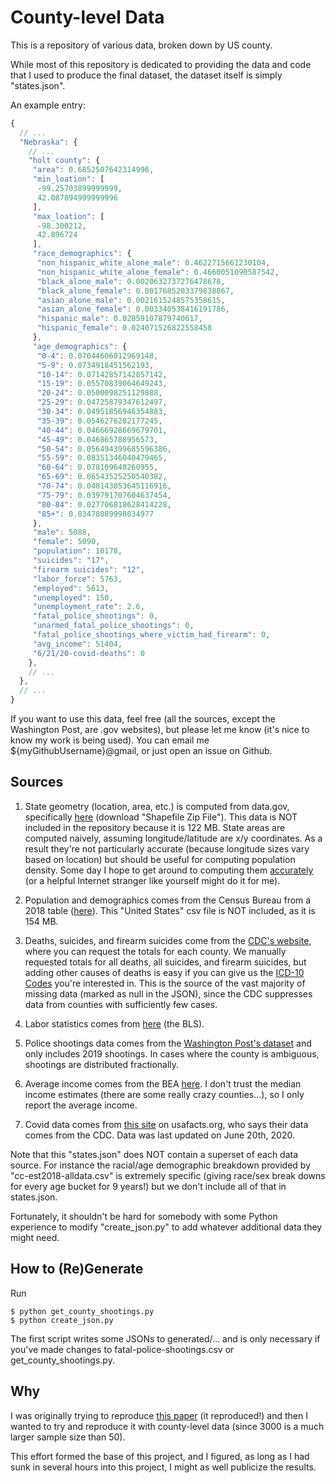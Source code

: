 # County-level Data

This is a repository of various data, broken down by US county.

While most of this repository is dedicated to providing the data and code that I used to produce the final dataset, the dataset itself is simply "states.json".

An example entry:

```JavaScript
{
  // ...
  "Nebraska": {
    // ...
    "holt county": {
     "area": 0.6852507642314996,
     "min_loation": [
      -99.25703899999999,
      42.087894999999996
     ],
     "max_loation": [
      -98.300212,
      42.896724
     ],
     "race_demographics": {
      "non_hispanic_white_alone_male": 0.4622715661230104,
      "non_hispanic_white_alone_female": 0.4660051090587542,
      "black_alone_male": 0.0020632737276478678,
      "black_alone_female": 0.0017685203379838867,
      "asian_alone_male": 0.0021615248575358615,
      "asian_alone_female": 0.003340538416191786,
      "hispanic_male": 0.02859107879740617,
      "hispanic_female": 0.024071526822558458
     },
     "age_demographics": {
      "0-4": 0.07044606012969148,
      "5-9": 0.0734918451562193,
      "10-14": 0.07142857142857142,
      "15-19": 0.05570839064649243,
      "20-24": 0.0500098251129888,
      "25-29": 0.04725879347612497,
      "30-34": 0.04951856946354883,
      "35-39": 0.0546276282177245,
      "40-44": 0.04666928669679701,
      "45-49": 0.046865788956573,
      "50-54": 0.056494399685596386,
      "55-59": 0.08351346040479465,
      "60-64": 0.078109648260955,
      "65-69": 0.06543525250540382,
      "70-74": 0.048143053645116916,
      "75-79": 0.039791707604637454,
      "80-84": 0.027706818628414228,
      "85+": 0.03478089998034977
     },
     "male": 5088,
     "female": 5090,
     "population": 10178,
     "suicides": "17",
     "firearm suicides": "12",
     "labor_force": 5763,
     "employed": 5613,
     "unemployed": 150,
     "unemployment_rate": 2.6,
     "fatal_police_shootings": 0,
     "unarmed_fatal_police_shootings": 0,
     "fatal_police_shootings_where_victim_had_firearm": 0,
     "avg_income": 51404,
     "6/21/20-covid-deaths": 0
    },
    // ...
  },
  // ...
}
```

If you want to use this data, feel free (all the sources, except the Washington Post, are .gov websites), but please let me know (it's nice to know my work is being used).  You can email me ${myGithubUsername}@gmail, or just open an issue on Github.

## Sources

1. State geometry (location, area, etc.) is computed from data.gov, specifically [here](https://catalog.data.gov/dataset/tiger-line-shapefile-2017-nation-u-s-current-county-and-equivalent-national-shapefile) (download "Shapefile Zip File").  This data is NOT included in the repository because it is 122 MB.  State areas are computed naively, assuming longitude/latitude are x/y coordinates.  As a result they're not particularly accurate (because longitude sizes vary based on location) but should be useful for computing population density.  Some day I hope to get around to computing them [accurately](https://stackoverflow.com/questions/1340223/calculating-area-enclosed-by-arbitrary-polygon-on-earths-surface) (or a helpful Internet stranger like yourself might do it for me).

2. Population and demographics comes from the Census Bureau from a 2018 table ([here](https://www.census.gov/data/tables/time-series/demo/popest/2010s-counties-detail.html#par_textimage_1383669527)).  This "United States" csv file is NOT included, as it is 154 MB.

3. Deaths, suicides, and firearm suicides come from the [CDC's website](https://wonder.cdc.gov/cmf-icd10.html), where you can request the totals for each county.  We manually requested totals for all deaths, all suicides, and firearm suicides, but adding other causes of deaths is easy if you can give us the [ICD-10 Codes](https://wonder.cdc.gov/wonder/help/cmf.html#ICD-10%20Codes) you're interested in.  This is the source of the vast majority of missing data (marked as null in the JSON), since the CDC suppresses data from counties with sufficiently few cases. 

4. Labor statistics comes from [here](https://www.bls.gov/lau/#cntyaa) (the BLS).

5. Police shootings data comes from the [Washington Post's dataset](https://github.com/washingtonpost/data-police-shootings) and only includes 2019 shootings.  In cases where the county is ambiguous, shootings are distributed fractionally.

6. Average income comes from the BEA [here](https://apps.bea.gov/regional/downloadzip.cfm).  I don't trust the median income estimates (there are some really crazy counties...), so I only report the average income.

7. Covid data comes from [this site](https://usafacts.org/visualizations/coronavirus-covid-19-spread-map/) on usafacts.org, who says their data comes from the CDC.  Data was last updated on June 20th, 2020.

Note that this "states.json" does NOT contain a superset of each data source.  For instance the racial/age demographic breakdown provided by "cc-est2018-alldata.csv" is extremely specific (giving race/sex break downs for every age bucket for 9 years!) but we don't include all of that in states.json.

Fortunately, it shouldn't be hard for somebody with some Python experience to modify "create_json.py" to add whatever additional data they might need.

## How to (Re)Generate

Run

```
$ python get_county_shootings.py
$ python create_json.py
```

The first script writes some JSONs to generated/... and is only necessary if you've made changes to fatal-police-shootings.csv or get_county_shootings.py.

## Why

I was originally trying to reproduce [this paper](https://www.ncbi.nlm.nih.gov/pmc/articles/PMC6391295/?fbclid=IwAR2Y0h6D-cEWXqk4_dooBX2MgUUrADyEIHN6iQFmbDc1qXf0MYHK3qWbUPo) (it reproduced!) and then I wanted to try and reproduce it with county-level data (since 3000 is a much larger sample size than 50).

This effort formed the base of this project, and I figured, as long as I had sunk in several hours into this project, I might as well publicize the results.

